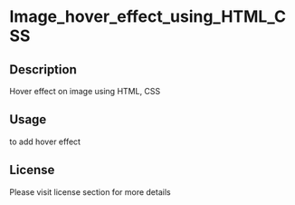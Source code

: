 # Image_hover_effect_using_HTML_CSS

## Description
Hover effect on image using HTML, CSS


## Usage
to add hover effect

## License

Please visit license section for more details